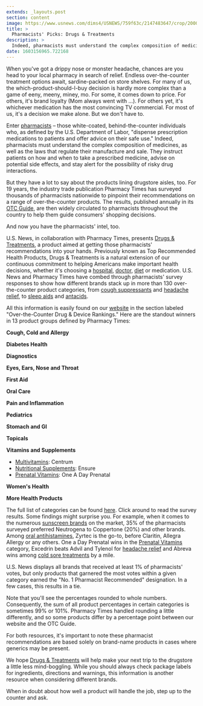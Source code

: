 ```yaml
--- 
extends: _layouts.post 
section: content 
image: https://www.usnews.com/dims4/USNEWS/759f63c/2147483647/crop/2000x1333%2B0%2B0/resize/1200x1200%3E/quality/85/?url=http%3A%2F%2Fmedia.beam.usnews.com%2Fb7%2F6a%2F85f51e9b4eeb81dfbbd44f985606%2F200519-stock.png 
title: > 
  Pharmacists' Picks: Drugs & Treatments 
description: > 
  Indeed, pharmacists must understand the complex composition of medicines, as well as the laws that regulate their manufacture and sale.For 19 years, the industry trade publication Pharmacy Times has surveyed thousands of pharmacists nationwide to pinpoint their recommendations on a range of over-the-counter products.U.S. News, in collaboration with Pharmacy Times, presents Drugs & Treatments, a product aimed at getting those pharmacists' recommendations into your hands.Pharmacy Times handled rounding a little differently, and so some products differ by a percentage point between our website and the OTC Guide.We hope Drugs & Treatments will help make your next trip to the drugstore a little less mind-boggling. 
date: 1603156965.722168 
--- 
```

<div><p>When you've got a drippy nose or monster headache, chances are you head to your local pharmacy in search of relief. Endless over-the-counter treatment options await, sardine-packed on store shelves. For many of us, the which-product-should-I-buy decision is hardly more complex than a game of eeny, meeny, miney, mo. For some, it comes down to price. For others, it's brand loyalty (Mom always went with &#8230;). For others yet, it's whichever medication has the most convincing TV commercial. For most of us, it's a decision we make alone. But we don't have to. </p><p id="ad" class="ad lazy "></p><p>Enter <a href="https://money.usnews.com/careers/best-jobs/pharmacist">pharmacists</a> &#8211; those white-coated, behind-the-counter individuals who, as defined by the U.S. Department of Labor, "dispense prescription medications to patients and offer advice on their safe use." Indeed, pharmacists must understand the complex composition of medicines, as well as the laws that regulate their manufacture and sale. They instruct patients on how and when to take a prescribed medicine, advise on potential side effects, and stay alert for the possibility of risky drug interactions. </p><p>But they have a lot to say about the products lining drugstore aisles, too. For 19 years, the industry trade publication Pharmacy Times has surveyed thousands of pharmacists nationwide to pinpoint their recommendations on a range of over-the-counter products. The results, published annually in its <a href="http://www.otcguide.net/" target="_blank">OTC Guide</a>, are then widely circulated to pharmacists throughout the country to help them guide consumers' shopping decisions. </p><p>And now you have the pharmacists' intel, too. </p><p>U.S. News, in collaboration with Pharmacy Times, presents <a href="https://health.usnews.com/drugs">Drugs &amp; Treatments</a>, a product aimed at getting those pharmacists' recommendations into your hands. Previously known as Top Recommended Health Products, Drugs &amp; Treatments is a natural extension of our continuous commitment to helping Americans make important health decisions, whether it's choosing a <a href="https://health.usnews.com/best-hospitals" title="Link: https://health.usnews.com/best-hospitals">hospital</a>, <a href="https://health.usnews.com/top-doctors" title="Link: https://health.usnews.com/top-doctors">doctor</a>, <a href="https://health.usnews.com/best-diet" title="Link: https://health.usnews.com/best-diet">diet</a>&#160;or medication. U.S. News and Pharmacy Times have combed through pharmacists' survey responses to show how different brands stack up in more than 130 over-the-counter product categories, from <a href="https://health.usnews.com/drugs/rankings/top-rec-cough-suppressants">cough suppressants</a> and <a href="https://health.usnews.com/drugs/rankings/top-rec-headache-products">headache relief</a>, to <a href="https://health.usnews.com/drugs/rankings/top-rec-sleep-aids">sleep aids</a> and <a href="https://health.usnews.com/drugs/rankings/top-rec-antacids">antacids</a>. </p><p id="ad" class="ad"></p><p>All this information is easily found on our <a href="https://health.usnews.com/drugs">website</a> in the section labeled "Over-the-Counter Drug &amp; Device Rankings." Here are the standout winners in 13 product groups defined by Pharmacy Times:</p><p><b>Cough, Cold and Allergy</b></p><p><b>Diabetes Health</b></p><p id="ad" class="ad lazy "></p><p><b>Diagnostics</b></p><p><b>Eyes, Ears, Nose and Throat&#160;</b></p><p><b>First Aid</b></p><p><b>Oral Care</b></p><p><b>Pain and Inflammation</b></p><p><b>Pediatrics</b></p><p id="ad" class="ad lazy "></p><p><b>Stomach and GI</b></p><p><b>Topicals</b></p><p><b>Vitamins and Supplements</b></p><ul>
 <li> <a href="https://health.usnews.com/drugs/rankings/top-rec-multivitamins">Multivitamins</a>: Centrum</li>
 <li> <a href="https://health.usnews.com/drugs/rankings/top-rec-nutritional-supplements">Nutritional Supplements</a>: Ensure</li>
 <li> <a href="https://health.usnews.com/drugs/rankings/top-rec-prenatal-vitamins">Prenatal Vitamins</a>: One A Day Prenatal</li>
</ul><p><b>Women's Health</b></p><p><b>More Health Products</b></p><p>The full list of categories can be found <a href="https://health.usnews.com/drugs/rankings">here</a>. Click around to read the survey results. Some findings might surprise you. For example, when it comes to the numerous <a href="https://health.usnews.com/drugs/rankings/top-rec-sunscreen">sunscreen brands</a> on the market, 35% of&#160;the pharmacists surveyed preferred Neutrogena to Coppertone (20%) and other brands. Among <a href="https://health.usnews.com/drugs/rankings/top-rec-oral-antihistamines">oral antihistamines</a>, Zyrtec is the go-to, before Claritin, Allegra Allergy or any others. One a Day Prenatal wins in the <a href="https://health.usnews.com/drugs/rankings/top-rec-prenatal-vitamins">Prenatal Vitamins</a> category, Excedrin beats Advil and Tylenol for <a href="https://health.usnews.com/drugs/rankings/top-rec-headache-products">headache relief</a> and Abreva wins among <a href="https://health.usnews.com/drugs/rankings/top-rec-cold-sore-treatments">cold sore treatments</a> by a mile.</p><p>U.S. News displays all brands that received at least 1% of pharmacists' votes, but only products that garnered the most votes within a given category earned the "No. 1 Pharmacist Recommended" designation. In a few cases, this results in a tie.&#160;</p><p id="ad" class="ad lazy "></p><p id="ad" class="ad"></p><p>Note that you'll see the percentages rounded to whole numbers. Consequently, the sum of all product percentages in certain categories is sometimes 99% or 101%. Pharmacy Times handled rounding a little differently, and so some products differ by a percentage point between our website and the OTC Guide. </p><p>For both resources, it's important to note these pharmacist recommendations are based solely on brand-name products in cases where generics may be present. </p><p>We hope <a href="https://health.usnews.com/drugs">Drugs &amp; Treatments</a> will help make your next trip to the drugstore a little less mind-boggling. While you should always check package labels for ingredients, directions and warnings, this information is another resource when considering different brands. </p><p>When in doubt about how well a product will handle the job, step up to the counter and ask.<br></p></div>